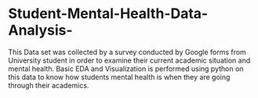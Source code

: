 # Student-Mental-Health-Data-Analysis-
This Data set was collected by a survey conducted by Google forms from University student in order to examine their current academic situation and mental health. Basic EDA and Visualization is performed using python on this data to know how students mental health is when they are going through their academics.
